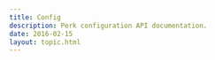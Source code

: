 ```yaml
---
title: Config
description: Perk configuration API documentation.
date: 2016-02-15
layout: topic.html
---
```

